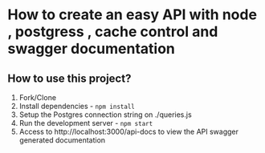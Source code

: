 # How to create an easy API with node , postgress , cache control and swagger documentation

## How to use this project?

1. Fork/Clone
1. Install dependencies - `npm install`
1. Setup the Postgres connection string on ./queries.js
1. Run the development server - `npm start`
1. Access to http://localhost:3000/api-docs to view the API swagger generated documentation 



